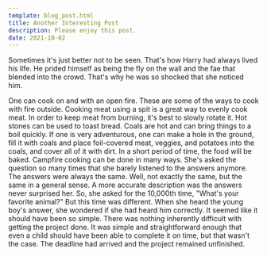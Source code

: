 ```yaml
---
template: blog_post.html
title: Another Interesting Post
description: Please enjoy this post.
date: 2021-10-02
---
```


Sometimes it's just better not to be seen. That's how Harry had always lived his life. He prided himself as being the fly on the wall and the fae that blended into the crowd. That's why he was so shocked that she noticed him.

<p hidden>#more</p>

One can cook on and with an open fire. These are some of the ways to cook with fire outside. Cooking meat using a spit is a great way to evenly cook meat. In order to keep meat from burning, it's best to slowly rotate it. Hot stones can be used to toast bread. Coals are hot and can bring things to a boil quickly. If one is very adventurous, one can make a hole in the ground, fill it with coals and place foil-covered meat, veggies, and potatoes into the coals, and cover all of it with dirt. In a short period of time, the food will be baked. Campfire cooking can be done in many ways.
She's asked the question so many times that she barely listened to the answers anymore. The answers were always the same. Well, not exactly the same, but the same in a general sense. A more accurate description was the answers never surprised her. So, she asked for the 10,000th time, "What's your favorite animal?" But this time was different. When she heard the young boy's answer, she wondered if she had heard him correctly.
It seemed like it should have been so simple. There was nothing inherently difficult with getting the project done. It was simple and straightforward enough that even a child should have been able to complete it on time, but that wasn't the case. The deadline had arrived and the project remained unfinished.

